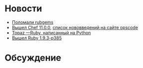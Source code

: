 # Новости
* [Поломали rubgems](https://status.heroku.com/incidents/489)
* [Вышел Chef 11.0.0](https://github.com/opscode/chef/), [список нововведений на сайте opscode](http://wiki.opscode.com/display/chef/Breaking+Changes+in+Chef+11)
* [Topaz —Ruby, написанный на Python](http://docs.topazruby.com/en/latest/blog/announcing-topaz/)
* [Вышел Ruby 1.9.3-p385](http://www.ruby-lang.org/en/news/2013/02/06/ruby-1-9-3-p385-is-released/)

# Обсуждение

